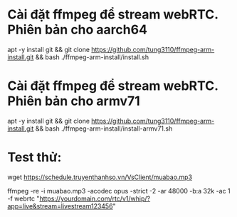 # Cài đặt ffmpeg để stream webRTC. Phiên bản cho aarch64

   apt -y install git && git clone https://github.com/tung3110/ffmpeg-arm-install.git && bash ./ffmpeg-arm-install/install.sh
   
# Cài đặt ffmpeg để stream webRTC. Phiên bản cho armv71

   apt -y install git && git clone https://github.com/tung3110/ffmpeg-arm-install.git && bash ./ffmpeg-arm-install/install-armv71.sh   
   
# Test thử:
   
   wget https://schedule.truyenthanhso.vn/VsClient/muabao.mp3

   ffmpeg -re -i muabao.mp3 -acodec opus -strict -2 -ar 48000 -b:a 32k -ac 1 -f webrtc "https://yourdomain.com/rtc/v1/whip/?app=live&stream=livestream123456"
